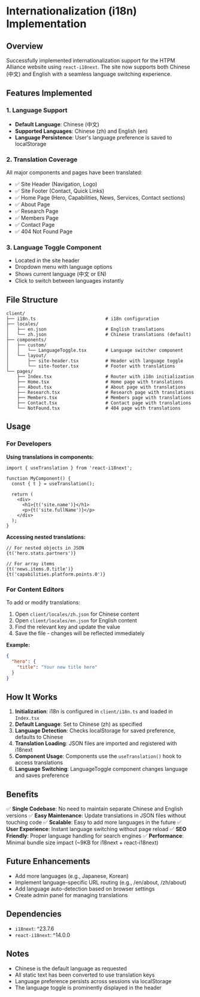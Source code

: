 # Internationalization (i18n) Implementation

## Overview
Successfully implemented internationalization support for the HTPM Alliance website using `react-i18next`. The site now supports both Chinese (中文) and English with a seamless language switching experience.

## Features Implemented

### 1. **Language Support**
- **Default Language**: Chinese (中文)
- **Supported Languages**: Chinese (zh) and English (en)
- **Language Persistence**: User's language preference is saved to localStorage

### 2. **Translation Coverage**
All major components and pages have been translated:
- ✅ Site Header (Navigation, Logo)
- ✅ Site Footer (Contact, Quick Links)
- ✅ Home Page (Hero, Capabilities, News, Services, Contact sections)
- ✅ About Page
- ✅ Research Page
- ✅ Members Page
- ✅ Contact Page
- ✅ 404 Not Found Page

### 3. **Language Toggle Component**
- Located in the site header
- Dropdown menu with language options
- Shows current language (中文 or EN)
- Click to switch between languages instantly

## File Structure

```
client/
├── i18n.ts                          # i18n configuration
├── locales/
│   ├── en.json                      # English translations
│   └── zh.json                      # Chinese translations (default)
├── components/
│   ├── custom/
│   │   └── LanguageToggle.tsx       # Language switcher component
│   └── layout/
│       ├── site-header.tsx          # Header with language toggle
│       └── site-footer.tsx          # Footer with translations
└── pages/
    ├── Index.tsx                    # Router with i18n initialization
    ├── Home.tsx                     # Home page with translations
    ├── About.tsx                    # About page with translations
    ├── Research.tsx                 # Research page with translations
    ├── Members.tsx                  # Members page with translations
    ├── Contact.tsx                  # Contact page with translations
    └── NotFound.tsx                 # 404 page with translations
```

## Usage

### For Developers

**Using translations in components:**
```tsx
import { useTranslation } from 'react-i18next';

function MyComponent() {
  const { t } = useTranslation();
  
  return (
    <div>
      <h1>{t('site.name')}</h1>
      <p>{t('site.fullName')}</p>
    </div>
  );
}
```

**Accessing nested translations:**
```tsx
// For nested objects in JSON
{t('hero.stats.partners')}

// For array items
{t('news.items.0.title')}
{t('capabilities.platform.points.0')}
```

### For Content Editors

To add or modify translations:

1. Open `client/locales/zh.json` for Chinese content
2. Open `client/locales/en.json` for English content
3. Find the relevant key and update the value
4. Save the file - changes will be reflected immediately

**Example:**
```json
{
  "hero": {
    "title": "Your new title here"
  }
}
```

## How It Works

1. **Initialization**: i18n is configured in `client/i18n.ts` and loaded in `Index.tsx`
2. **Default Language**: Set to Chinese (zh) as specified
3. **Language Detection**: Checks localStorage for saved preference, defaults to Chinese
4. **Translation Loading**: JSON files are imported and registered with i18next
5. **Component Usage**: Components use the `useTranslation()` hook to access translations
6. **Language Switching**: LanguageToggle component changes language and saves preference

## Benefits

✅ **Single Codebase**: No need to maintain separate Chinese and English versions
✅ **Easy Maintenance**: Update translations in JSON files without touching code
✅ **Scalable**: Easy to add more languages in the future
✅ **User Experience**: Instant language switching without page reload
✅ **SEO Friendly**: Proper language handling for search engines
✅ **Performance**: Minimal bundle size impact (~9KB for i18next + react-i18next)

## Future Enhancements

- Add more languages (e.g., Japanese, Korean)
- Implement language-specific URL routing (e.g., /en/about, /zh/about)
- Add language auto-detection based on browser settings
- Create admin panel for managing translations

## Dependencies

- `i18next`: ^23.7.6
- `react-i18next`: ^14.0.0

## Notes

- Chinese is the default language as requested
- All static text has been converted to use translation keys
- Language preference persists across sessions via localStorage
- The language toggle is prominently displayed in the header
